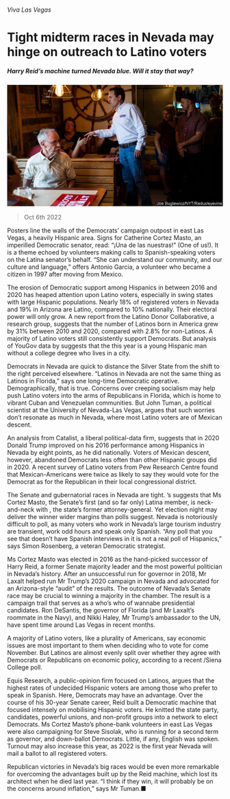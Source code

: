 ###### Viva Las Vegas

# Tight midterm races in Nevada may hinge on outreach to Latino voters 

##### Harry Reid’s machine turned Nevada blue. Will it stay that way? 

![image](images/20221008_USP504.jpg) 

> Oct 6th 2022 


Posters line the walls of the Democrats’ campaign outpost in east Las Vegas, a heavily Hispanic area. Signs for Catherine Cortez Masto, an imperilled Democratic senator, read: “¡Una de las nuestras!” (One of us!). It is a theme echoed by volunteers making calls to Spanish-speaking voters on the Latina senator’s behalf. “She can understand our community, and our culture and language,” offers Antonio Garcia, a volunteer who became a citizen in 1997 after moving from Mexico. 

The erosion of Democratic support among Hispanics in  between 2016 and 2020 has heaped attention upon Latino voters, especially in swing states with large Hispanic populations. Nearly 18% of registered voters in Nevada and 19% in Arizona are Latino, compared to 10% nationally. Their electoral power will only grow. A new report from the Latino Donor Collaborative, a research group, suggests that the number of Latinos born in America grew by 31% between 2010 and 2020, compared with 2.8% for non-Latinos. A majority of Latino voters still consistently support Democrats. But analysis of YouGov data by  suggests that the  this year is a young Hispanic man without a college degree who lives in a city.

Democrats in Nevada are quick to distance the Silver State from the shift to the right perceived elsewhere. “Latinos in Nevada are not the same thing as Latinos in Florida,” says one long-time Democratic operative. Demographically, that is true. Concerns over creeping socialism may help push Latino voters into the arms of Republicans in Florida, which is home to vibrant Cuban and Venezuelan communities. But John Tuman, a political scientist at the University of Nevada-Las Vegas, argues that such worries don’t resonate as much in Nevada, where most Latino voters are of Mexican descent. 

An analysis from Catalist, a liberal political-data firm, suggests that in 2020 Donald Trump improved on his 2016 performance among Hispanics in Nevada by eight points, as he did nationally. Voters of Mexican descent, however, abandoned Democrats less often than other Hispanic groups did in 2020. A recent survey of Latino voters from Pew Research Centre found that Mexican-Americans were twice as likely to say they would vote for the Democrat as for the Republican in their local congressional district. 

The Senate and gubernatorial races in Nevada are tight. ’s  suggests that Ms Cortez Masto, the Senate’s first (and so far only) Latina member, is neck-and-neck with , the state’s former attorney-general. Yet election night may deliver the winner wider margins than polls suggest. Nevada is notoriously difficult to poll, as many voters who work in Nevada’s large tourism industry are transient, work odd hours and speak only Spanish. “Any poll that you see that doesn’t have Spanish interviews in it is not a real poll of Hispanics,” says Simon Rosenberg, a veteran Democratic strategist. 

Ms Cortez Masto was elected in 2016 as the hand-picked successor of Harry Reid, a former Senate majority leader and the most powerful politician in Nevada’s history. After an unsuccessful run for governor in 2018, Mr Laxalt helped run Mr Trump’s 2020 campaign in Nevada and advocated for an Arizona-style “audit” of the results. The outcome of Nevada’s Senate race may be crucial to winning a majority in the chamber. The result is a campaign trail that serves as a who’s who of wannabe presidential candidates. Ron DeSantis, the governor of Florida (and Mr Laxalt’s roommate in the Navy), and Nikki Haley, Mr Trump’s ambassador to the UN, have spent time around Las Vegas in recent months.

A majority of Latino voters, like a plurality of Americans, say economic issues are most important to them when deciding who to vote for come November. But Latinos are almost evenly split over whether they agree with Democrats or Republicans on economic policy, according to a recent /Siena College poll.

Equis Research, a public-opinion firm focused on Latinos, argues that the highest rates of undecided Hispanic voters are among those who prefer to speak in Spanish. Here, Democrats may have an advantage. Over the course of his 30-year Senate career, Reid built a Democratic machine that focused intensely on mobilising Hispanic voters. He knitted the state party, candidates, powerful unions, and non-profit groups into a network to elect Democrats. Ms Cortez Masto’s phone-bank volunteers in east Las Vegas were also campaigning for Steve Sisolak, who is running for a second term as governor, and down-ballot Democrats. Little, if any, English was spoken. Turnout may also increase this year, as 2022 is the first year Nevada will mail a ballot to all registered voters. 

Republican victories in Nevada’s big races would be even more remarkable for overcoming the advantages built up by the Reid machine, which lost its architect when he died last year. “I think if they win, it will probably be on the concerns around inflation,” says Mr Tuman.■


